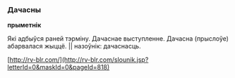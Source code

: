 ### Дачасны
**прыметнік**

Які адбыўся раней тэрміну. Дачаснае выступленне. Дачасна (прыслоўе) абарвалася жыццё. || назоўнік: дачаснасць.

<a rel="author">[http://rv-blr.com/](http://rv-blr.com/slounik.jsp?letterId=0&maskId=0&pageId=818)</a>
